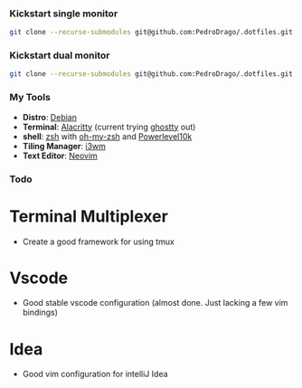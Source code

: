 ### Kickstart single monitor
```bash
git clone --recurse-submodules git@github.com:PedroDrago/.dotfiles.git && cd .dotfiles && ./install single
```

### Kickstart dual monitor
```bash
git clone --recurse-submodules git@github.com:PedroDrago/.dotfiles.git && cd .dotfiles && ./install dual
```

### My Tools
- **Distro**: [Debian](https://www.debian.org/)
- **Terminal**: [Alacritty](https://github.com/alacritty/alacritty) (current trying [ghostty](https://ghostty.org/) out)
- **shell**: [zsh](https://www.zsh.org/) with [oh-my-zsh](https://github.com/ohmyzsh/ohmyzsh) and [Powerlevel10k](https://github.com/romkatv/powerlevel10k)
- **Tiling Manager**: [i3wm](https://i3wm.org/)
- **Text Editor**: [Neovim](https://github.com/neovim/neovim)

### Todo
# Terminal Multiplexer
- Create a good framework for using tmux

# Vscode
- Good stable vscode configuration (almost done. Just lacking a few vim bindings)

# Idea
- Good vim configuration for intelliJ Idea
